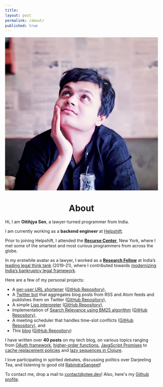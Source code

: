 ```yaml
---
title:  
layout: post
permalink: /about/
published: true
---
```


<img src="/assets/images/oitihjya_dp.jpg" alt="Banner" class="curve"/>

<h1 align="center"> About</h1>

Hi, I am **Oitihjya Sen**, a lawyer-turned programmer from India. 

I am currently working as a **backend engineer** at [Helpshift](https://www.helpshift.com/).

Prior to joining Helpshift, I attended the [**Recurse Center**](https://www.recurse.com/), New York, where I met some of the smartest and most curious programmers from across the globe.

In my erstwhile avatar as a lawyer, I worked as a [**Research Fellow**](https://vidhilegalpolicy.in/team/oitihjya-sen/) at India’s [leading legal think tank](https://vidhilegalpolicy.in/) (2019-21), where I contributed towards [modernizing India’s bankruptcy legal framework](https://vidhilegalpolicy.in/wp-content/uploads/2020/07/Report-on-Pre-Packaged-Insolvency-Resolution.pdf).

Here are a few of my personal projects:  
- A [per-user URL shortener](https://twirl.otee.dev) ([GitHub Repository](https://github.com/oitee/twirl)),
- A [Twitter bot](https://twitter.com/cardimomT) that aggregates blog posts from RSS and Atom feeds and publishes them on Twitter ([GitHub Repository](https://github.com/oitee/cardimom)),  
- A simple [Lisp interpreter](/2021/08/24/crisp-a-simple-lisp-interpreter.html) ([GitHub Repository](https://github.com/oitee/crisp)), 
- Implementation of [Search Relevance using BM25 algorithm](/2021/11/24/search-relevance-using-bm-25.html) ([GitHub Repository](https://github.com/oitee/bm25)), 
- A meeting scheduler that handles time-slot conflicts ([GitHub Repository](https://github.com/oitee/meetings)), and
- This [blog](https://otee.dev/) ([GitHub Repository](https://github.com/oitee/oitee.github.io))

I have written over **40 posts** on my tech blog, on various topics ranging from [OAuth framework](/2021/12/27/understanding-oauth.html), [higher-order functions](/2021/07/11/higher-order-functions.html), [JavaScript Promises](/2021/11/10/javascript-promises.html) to [cache replacement policies](/2021/08/18/cache-replacement-policy.html) and [lazy sequences in Clojure](/2022/01/17/lazy-clojure.html).

I love participating in spirited debates, discussing politics over Darjeeling Tea,  and listening to good old [RabindraSangeet](https://en.wikipedia.org/wiki/Rabindra_Sangeet)!

To contact me, drop a mail to [contact@otee.dev](mailto:contact@otee.dev)! Also, here's my [Github profile](https://github.com/oitee). 

